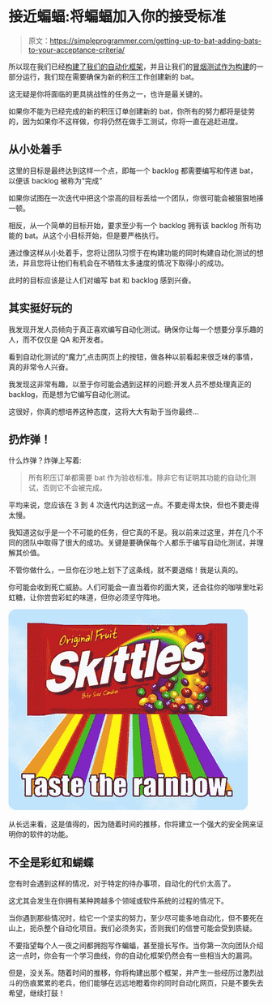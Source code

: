 # 接近蝙蝠:将蝙蝠加入你的接受标准

> 原文：<https://simpleprogrammer.com/getting-up-to-bat-adding-bats-to-your-acceptance-criteria/>

所以现在我们已经[构建了我们的自动化框架](https://simpleprogrammer.com/2011/03/16/getting-up-to-bat-designing-an-automation-framework/)，并且让我们的[冒烟测试作为构建](https://simpleprogrammer.com/2011/04/05/getting-up-to-bat-adding-smoke-tests-to-your-build/)的一部分运行，我们现在需要确保为新的积压工作创建新的 bat。

这无疑是你将面临的更具挑战性的任务之一，也许是最关键的。

如果你不能为已经完成的新的积压订单创建新的 bat，你所有的努力都将是徒劳的，因为如果你不这样做，你将仍然在做手工测试，你将一直在追赶进度。

## 从小处着手

这里的目标是最终达到这样一个点，即每一个 backlog 都需要编写和传递 bat，以便该 backlog 被称为“完成”

如果你试图在一次迭代中把这个崇高的目标丢给一个团队，你很可能会被狠狠地揍一顿。

相反，从一个简单的目标开始，要求至少有一个 backlog 拥有该 backlog 所有功能的 bat。从这个小目标开始，但是要严格执行。

通过像这样从小处着手，您将让团队习惯于在构建功能的同时构建自动化测试的想法，并且您将让他们有机会在不牺牲太多速度的情况下取得小的成功。

此时的目标应该是让人们对编写 bat 和 backlog 感到兴奋。

## 其实挺好玩的

我发现开发人员倾向于真正喜欢编写自动化测试。确保你让每一个想要分享乐趣的人，而不仅仅是 QA 和开发者。

看到自动化测试的“魔力”,点击网页上的按钮，做各种以前看起来很乏味的事情，真的非常令人兴奋。

我发现这非常有趣，以至于你可能会遇到这样的问题:开发人员不想处理真正的 backlog，而是想为它编写自动化测试。

这很好，你真的想培养这种态度，这将大大有助于当你最终…

## 扔炸弹！

什么炸弹？炸弹上写着:

> 所有积压订单都需要 bat 作为验收标准。除非它有证明其功能的自动化测试，否则它不会被完成。

平均来说，您应该在 3 到 4 次迭代内达到这一点。不要走得太快，但也不要走得太慢。

我知道这似乎是一个不可能的任务，但它真的不是。我以前来过这里，并在几个不同的团队中取得了很大的成功。关键是要确保每个人都乐于编写自动化测试，并理解其价值。

不管你做什么，一旦你在沙地上划下了这条线，就不要退缩！我是认真的。

你可能会收到死亡威胁。人们可能会一直当着你的面大笑，还会往你的咖啡里吐彩虹糖，让你尝尝彩虹的味道，但你必须坚守阵地。



![skittlesny6](img/7c6228691d2bd81c433fefceea9d5f1e.png "skittlesny6")



从长远来看，这是值得的，因为随着时间的推移，你将建立一个强大的安全网来证明你的软件的功能。

## 不全是彩虹和蝴蝶

您有时会遇到这样的情况，对于特定的待办事项，自动化的代价太高了。

这尤其会发生在你拥有某种跨越多个领域或软件系统的过程的情况下。

当你遇到那些情况时，给它一个坚实的努力，至少尽可能多地自动化，但不要死在山上，扼杀整个自动化项目。我们必须务实，否则我们的信誉可能会受到质疑。

不要指望每个人一夜之间都拥抱写作蝙蝠，甚至擅长写作。当你第一次向团队介绍这一点时，你会有一个学习曲线，你的自动化框架仍然会有一些相当大的漏洞。

但是，没关系。随着时间的推移，你将构建出那个框架，并产生一些经历过激烈战斗的伤痕累累的老兵，他们能够在远远地瞪着你的同时自动化网页，只是不要失去希望，继续打鼓！